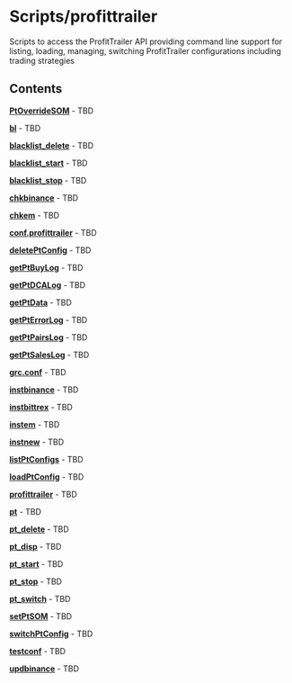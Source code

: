 Scripts/profittrailer
=====================

Scripts to access the ProfitTrailer API providing command line support for listing, loading, managing, switching ProfitTrailer configurations including trading strategies

Contents
--------

[**PtOverrideSOM**](profittrailer/PtOverrideSOM.sh) - TBD

[**bl**](profittrailer/bl.sh) - TBD

[**blacklist_delete**](profittrailer/blacklist_delete.sh) - TBD

[**blacklist_start**](profittrailer/blacklist_start.sh) - TBD

[**blacklist_stop**](profittrailer/blacklist_stop.sh) - TBD

[**chkbinance**](profittrailer/chkbinance.sh) - TBD

[**chkem**](profittrailer/chkem) - TBD

[**conf.profittrailer**](profittrailer/conf.profittrailer) - TBD

[**deletePtConfig**](profittrailer/deletePtConfig.sh) - TBD

[**getPtBuyLog**](profittrailer/getPtBuyLog.sh) - TBD

[**getPtDCALog**](profittrailer/getPtDCALog.sh) - TBD

[**getPtData**](profittrailer/getPtData.sh) - TBD

[**getPtErrorLog**](profittrailer/getPtErrorLog.sh) - TBD

[**getPtPairsLog**](profittrailer/getPtPairsLog.sh) - TBD

[**getPtSalesLog**](profittrailer/getPtSalesLog.sh) - TBD

[**grc.conf**](profittrailer/grc.conf) - TBD

[**instbinance**](profittrailer/instbinance.sh) - TBD

[**instbittrex**](profittrailer/instbittrex.sh) - TBD

[**instem**](profittrailer/instem) - TBD

[**instnew**](profittrailer/instnew) - TBD

[**listPtConfigs**](profittrailer/listPtConfigs.sh) - TBD

[**loadPtConfig**](profittrailer/loadPtConfig.sh) - TBD

[**profittrailer**](profittrailer/profittrailer.sh) - TBD

[**pt**](profittrailer/pt.sh) - TBD

[**pt_delete**](profittrailer/pt_delete.sh) - TBD

[**pt_disp**](profittrailer/pt_disp.sh) - TBD

[**pt_start**](profittrailer/pt_start.sh) - TBD

[**pt_stop**](profittrailer/pt_stop.sh) - TBD

[**pt_switch**](profittrailer/pt_switch.sh) - TBD

[**setPtSOM**](profittrailer/setPtSOM.sh) - TBD

[**switchPtConfig**](profittrailer/switchPtConfig.sh) - TBD

[**testconf**](profittrailer/testconf) - TBD

[**updbinance**](profittrailer/updbinance.sh) - TBD

